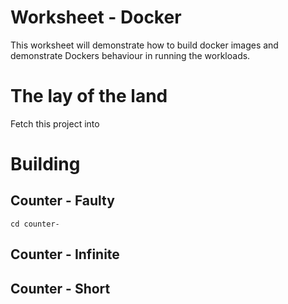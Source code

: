 # Worksheet - Docker

This worksheet will demonstrate how to build docker images and demonstrate Dockers behaviour 
in running the workloads.

# The lay of the land

Fetch this project into 

# Building

## Counter - Faulty

```
cd counter-
```

## Counter - Infinite

## Counter - Short



